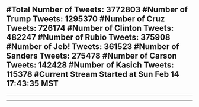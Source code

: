 #Total Number of Tweets: 3772803 
#Number of Trump Tweets: 1295370
#Number of Cruz Tweets: 726174
#Number of Clinton Tweets: 482247
#Number of Rubio Tweets: 375908
#Number of Jeb! Tweets: 361523
#Number of Sanders Tweets: 275478
#Number of Carson Tweets: 142428
#Number of Kasich Tweets: 115378
#Current Stream Started at Sun Feb 14 17:43:35 MST
---
---
---
